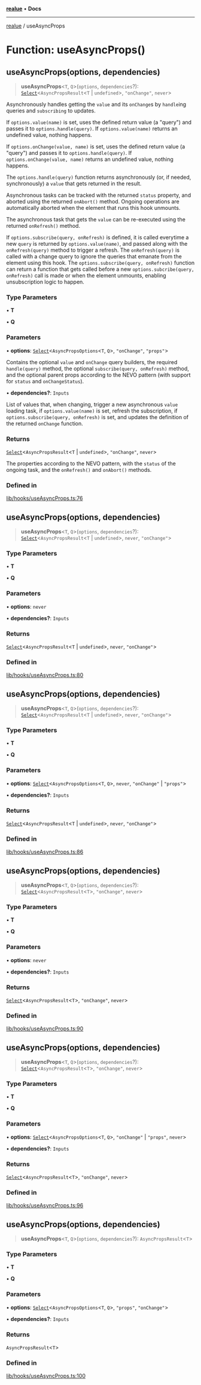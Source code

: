 [**realue**](../README.md) • **Docs**

***

[realue](../README.md) / useAsyncProps

# Function: useAsyncProps()

## useAsyncProps(options, dependencies)

> **useAsyncProps**\<`T`, `Q`\>(`options`, `dependencies`?): [`Select`](../type-aliases/Select.md)\<`AsyncPropsResult`\<`T` \| `undefined`\>, `"onChange"`, `never`\>

Asynchronously handles getting the `value` and its `onChange`s by `handle`ing queries and `subscribing` to updates.

If `options.value(name)` is set, uses the defined return value (a "query") and passes it to `options.handle(query)`. If `options.value(name)` returns an undefined value, nothing happens.

If `options.onChange(value, name)` is set, uses the defined return value (a "query") and passes it to `options.handle(query)`. If `options.onChange(value, name)` returns an undefined value, nothing happens.

The `options.handle(query)` function returns asynchronously (or, if needed, synchronously) a `value` that gets returned in the result.

Asynchronous tasks can be tracked with the returned `status` property, and aborted using the returned `onAbort()` method. Ongoing operations are automatically aborted when the element that runs this hook unmounts.

The asynchronous task that gets the `value` can be re-executed using the returned `onRefresh()` method.

If `options.subscribe(query, onRefresh)` is defined, it is called everytime a new `query` is returned by `options.value(name)`, and passed along with the `onRefresh(query)` method to trigger a refresh. The `onRefresh(query)` is called with a change query to ignore the queries that emanate from the element using this hook. The `options.subscribe(query, onRefresh)` function can return a function that gets called before a new `options.subcribe(query, onRefresh)` call is made or when the element unmounts, enabling unsubscription logic to happen.

### Type Parameters

• **T**

• **Q**

### Parameters

• **options**: [`Select`](../type-aliases/Select.md)\<`AsyncPropsOptions`\<`T`, `Q`\>, `"onChange"`, `"props"`\>

Contains the optional `value` and `onChange` query builders, the required `handle(query)` method, the optional `subscribe(query, onRefresh)` method, and the optional parent props according to the NEVO pattern (with support for `status` and `onChangeStatus`).

• **dependencies?**: `Inputs`

List of values that, when changing, trigger a new asynchronous `value` loading task, if `options.value(name)` is set, refresh the subscription, if `options.subscribe(query, onRefresh)` is set, and updates the definition of the returned `onChange` function.

### Returns

[`Select`](../type-aliases/Select.md)\<`AsyncPropsResult`\<`T` \| `undefined`\>, `"onChange"`, `never`\>

The properties according to the NEVO pattern, with the `status` of the ongoing task, and the `onRefresh()` and `onAbort()` methods.

### Defined in

[lib/hooks/useAsyncProps.ts:76](https://github.com/nevoland/realue/blob/8a6a0e0e2cd5cbfd6cdb8d7ce380fc07ff18b38d/lib/hooks/useAsyncProps.ts#L76)

## useAsyncProps(options, dependencies)

> **useAsyncProps**\<`T`, `Q`\>(`options`, `dependencies`?): [`Select`](../type-aliases/Select.md)\<`AsyncPropsResult`\<`T` \| `undefined`\>, `never`, `"onChange"`\>

### Type Parameters

• **T**

• **Q**

### Parameters

• **options**: `never`

• **dependencies?**: `Inputs`

### Returns

[`Select`](../type-aliases/Select.md)\<`AsyncPropsResult`\<`T` \| `undefined`\>, `never`, `"onChange"`\>

### Defined in

[lib/hooks/useAsyncProps.ts:80](https://github.com/nevoland/realue/blob/8a6a0e0e2cd5cbfd6cdb8d7ce380fc07ff18b38d/lib/hooks/useAsyncProps.ts#L80)

## useAsyncProps(options, dependencies)

> **useAsyncProps**\<`T`, `Q`\>(`options`, `dependencies`?): [`Select`](../type-aliases/Select.md)\<`AsyncPropsResult`\<`T` \| `undefined`\>, `never`, `"onChange"`\>

### Type Parameters

• **T**

• **Q**

### Parameters

• **options**: [`Select`](../type-aliases/Select.md)\<`AsyncPropsOptions`\<`T`, `Q`\>, `never`, `"onChange"` \| `"props"`\>

• **dependencies?**: `Inputs`

### Returns

[`Select`](../type-aliases/Select.md)\<`AsyncPropsResult`\<`T` \| `undefined`\>, `never`, `"onChange"`\>

### Defined in

[lib/hooks/useAsyncProps.ts:86](https://github.com/nevoland/realue/blob/8a6a0e0e2cd5cbfd6cdb8d7ce380fc07ff18b38d/lib/hooks/useAsyncProps.ts#L86)

## useAsyncProps(options, dependencies)

> **useAsyncProps**\<`T`, `Q`\>(`options`, `dependencies`?): [`Select`](../type-aliases/Select.md)\<`AsyncPropsResult`\<`T`\>, `"onChange"`, `never`\>

### Type Parameters

• **T**

• **Q**

### Parameters

• **options**: `never`

• **dependencies?**: `Inputs`

### Returns

[`Select`](../type-aliases/Select.md)\<`AsyncPropsResult`\<`T`\>, `"onChange"`, `never`\>

### Defined in

[lib/hooks/useAsyncProps.ts:90](https://github.com/nevoland/realue/blob/8a6a0e0e2cd5cbfd6cdb8d7ce380fc07ff18b38d/lib/hooks/useAsyncProps.ts#L90)

## useAsyncProps(options, dependencies)

> **useAsyncProps**\<`T`, `Q`\>(`options`, `dependencies`?): [`Select`](../type-aliases/Select.md)\<`AsyncPropsResult`\<`T`\>, `"onChange"`, `never`\>

### Type Parameters

• **T**

• **Q**

### Parameters

• **options**: [`Select`](../type-aliases/Select.md)\<`AsyncPropsOptions`\<`T`, `Q`\>, `"onChange"` \| `"props"`, `never`\>

• **dependencies?**: `Inputs`

### Returns

[`Select`](../type-aliases/Select.md)\<`AsyncPropsResult`\<`T`\>, `"onChange"`, `never`\>

### Defined in

[lib/hooks/useAsyncProps.ts:96](https://github.com/nevoland/realue/blob/8a6a0e0e2cd5cbfd6cdb8d7ce380fc07ff18b38d/lib/hooks/useAsyncProps.ts#L96)

## useAsyncProps(options, dependencies)

> **useAsyncProps**\<`T`, `Q`\>(`options`, `dependencies`?): `AsyncPropsResult`\<`T`\>

### Type Parameters

• **T**

• **Q**

### Parameters

• **options**: [`Select`](../type-aliases/Select.md)\<`AsyncPropsOptions`\<`T`, `Q`\>, `"props"`, `"onChange"`\>

• **dependencies?**: `Inputs`

### Returns

`AsyncPropsResult`\<`T`\>

### Defined in

[lib/hooks/useAsyncProps.ts:100](https://github.com/nevoland/realue/blob/8a6a0e0e2cd5cbfd6cdb8d7ce380fc07ff18b38d/lib/hooks/useAsyncProps.ts#L100)
